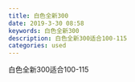 ```yaml
---
title: 白色全新300
date: 2019-3-30 08:58
keywords: 白色全新300
description: 白色全新300适合100-115
categories: used
---
```

<td class="t_f" id="postmessage_3343950">

白色全新300适合100-115<br/>
<img alt="" border="0" class="zoom" data-cf-modified-cced7fc2d15d823b5ecf813b-="" file="http://www.flw.ph/data/appbyme/upload/image/201903/30/Q4cwMPOSFacf.jpg" id="aimg_UjuTw" lazyloadthumb="1" onclick="" onmouseover="" src="http://www.flw.ph/data/appbyme/upload/image/201903/30/Q4cwMPOSFacf.jpg"/><br/>
</td>
